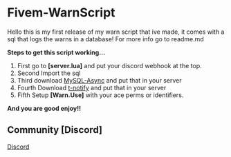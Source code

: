 # Fivem-WarnScript
Hello this is my first release of my warn script that ive made, it comes with a sql that logs the warns in a database! For more info go to readme.md

**Steps to get this script working...**

1. First go to **[server.lua]** and put your discord webhook at the top.
2. Second Import the sql
3. Third download [MySQL-Async](https://github.com/brouznouf/fivem-mysql-async) and put that in your server
4. Fourth Download [t-notify](https://github.com/TasoOneAsia/t-notify) and put that in your server
5. Fifth Setup **[Warn.Use]** with your ace perms or identifiers.

**And you are good enjoy!!**

## Community [Discord]
[Discord](https://discord.com/invite/t3HbpbbPsH)

